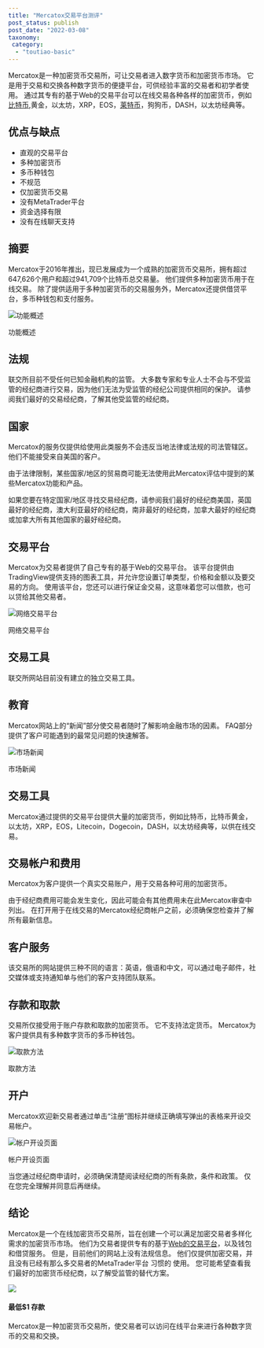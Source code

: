 ```yaml
---
title: "Mercatox交易平台测评"
post_status: publish
post_date: "2022-03-08"
taxonomy:
 category: 
  - "toutiao-basic"
---
```


Mercatox是一种加密货币交易所，可让交易者进入数字货币和加密货币市场。 它是用于交易和交换各种数字货币的便捷平台，可供经验丰富的交易者和初学者使用。 通过其专有的基于Web的交易平台可以在线交易各种各样的加密货币，例如[比特币](https://www.baike.com/wiki/%E6%AF%94%E7%89%B9%E5%B8%81),黄金，以太坊，XRP，EOS，[莱特币](https://www.baike.com/wiki/%E8%8E%B1%E7%89%B9%E5%B8%81 "莱特币")，狗狗币，DASH，以太坊经典等。

## 优点与缺点
- 直观的交易平台
- 多种加密货币
- 多币种钱包
- 不规范
- 仅加密货币交易
- 没有MetaTrader平台
- 资金选择有限
- 没有在线聊天支持


## 摘要

Mercatox于2016年推出，现已发展成为一个成熟的加密货币交易所，拥有超过647,626个用户和超过941,709个比特币总交易量。 他们提供多种加密货币用于在线交易。 除了提供适用于多种加密货币的交易服务外，Mercatox还提供借贷平台，多币种钱包和支付服务。

![功能概述](https://cdn.fendou.la/funstoutiao/2020/11/Mercatox-Review-Features-Overview.jpg "功能概述")

功能概述

## 法规

联交所目前不受任何已知金融机构的监管。 大多数专家和专业人士不会与不受监管的经纪商进行交易，因为他们无法为受监管的经纪公司提供相同的保护。 请参阅我们最好的交易经纪商，了解其他受监管的经纪商。

## 国家

Mercatox的服务仅提供给使用此类服务​​不会违反当地法律或法规的司法管辖区。 他们不能接受来自美国的客户。

由于法律限制，某些国家/地区的贸易商可能无法使用此Mercatox评估中提到的某些Mercatox功能和产品。

如果您要在特定国家/地区寻找交易经纪商，请参阅我们最好的经纪商美国，英国最好的经纪商，澳大利亚最好的经纪商，南非最好的经纪商，加拿大最好的经纪商或加拿大所有其他国家的最好经纪商。

## 交易平台

Mercatox为交易者提供了自己专有的基于Web的交易平台。 该平台提供由TradingView提供支持的图表工具，并允许您设置订单类型，价格和金额以及要交易的方向。 使用该平台，您还可以进行保证金交易，这意味着您可以借款，也可以贷给其他交易者。

![网络交易平台](https://cdn.fendou.la/funstoutiao/2020/11/Mercatox-Review-Web-Platform-.jpg "网络交易平台")

网络交易平台

## 交易工具

联交所网站目前没有建立的独立交易工具。

## 教育

Mercatox网站上的“新闻”部分使交易者随时了解影响金融市场的因素。 FAQ部分提供了客户可能遇到的最常见问题的快速解答。

![市场新闻](https://cdn.fendou.la/funstoutiao/2020/11/Mercatox-Review-News.jpg "市场新闻")

市场新闻

## 交易工具

Mercatox通过提供的交易平台提供大量的加密货币，例如比特币，比特币黄金，以太坊，XRP，EOS，Litecoin，Dogecoin，DASH，以太坊经典等，以供在线交易。

## 交易帐户和费用

Mercatox为客户提供一个真实交易账户，用于交易各种可用的加密货币。

由于经纪商费用可能会发生变化，因此可能会有其他费用未在此Mercatox审查中列出。 在打开用于在线交易的Mercatox经纪商帐户之前，必须确保您检查并了解所有最新信息。

## 客户服务

该交易所的网站提供三种不同的语言：英语，俄语和中文，可以通过电子邮件，社交媒体或支持通知单与他们的客户支持团队联系。

## 存款和取款

交易所仅接受用于账户存款和取款的加密货币。 它不支持法定货币。 Mercatox为客户提供具有多种数字货币的多币种钱包。

![取款方法](https://cdn.fendou.la/funstoutiao/2020/11/Mercatox-Review-Deposit-And-Withdrawal-Methods.jpg "取款方法")

取款方法

## 开户

Mercatox欢迎新交易者通过单击“注册”图标并继续正确填写弹出的表格来开设交易帐户。

![帐户开设页面](https://cdn.fendou.la/funstoutiao/2020/11/Mercatox-Review-Account-Opening-Page.jpg "帐户开设页面")

帐户开设页面

当您通过经纪商申请时，必须确保清楚阅读经纪商的所有条款，条件和政策。 仅在您完全理解并同意后再继续。

## 结论

Mercatox是一个在线加密货币交易所，旨在创建一个可以满足加密交易者多样化需求的加密货币市场。 他们为交易者提供专有的基于[Web的交易平台](https://funstoutiao.com/%e5%98%89%e7%9b%9b%e5%a4%96%e6%b1%87%e6%9c%89%e6%9c%80%e4%bd%8e%e5%85%a5%e9%87%91%e5%90%97%ef%bc%9f-%e5%a4%96%e6%b1%87%e4%ba%a4%e6%98%93%e5%b9%b3%e5%8f%b0.html)，以及钱包和借贷服务。 但是，目前他们的网站上没有法规信息。 他们仅提供加密交易，并且没有已经有那么多交易者的MetaTrader平台 习惯的 使用。 您可能希望查看我们最好的加密货币经纪商，以了解受监管的替代方案。

![](https://cdn.fendou.la/funstoutiao/2020/11/Mercatox-Logo.png)

#### 最低$1 存款

Mercatox是一种加密货币交易所，使交易者可以访问在线平台来进行各种数字货币的交易和交换。
